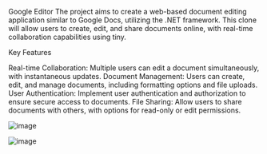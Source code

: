 Google Editor 
The project aims to create a web-based document editing application similar to Google Docs, utilizing the .NET framework. This clone will allow users to create, edit, and share documents online, with real-time collaboration capabilities using tiny.

Key Features

Real-time Collaboration: Multiple users can edit a document simultaneously, with instantaneous updates.
Document Management: Users can create, edit, and manage documents, including formatting options and file uploads.
User Authentication: Implement user authentication and authorization to ensure secure access to documents.
File Sharing: Allow users to share documents with others, with options for read-only or edit permissions.

![image](https://github.com/user-attachments/assets/f1324813-085d-4dd9-bf4d-d66914d0b872)

![image](https://github.com/user-attachments/assets/3ae24602-df71-4546-a4c0-66fe35c26259)

